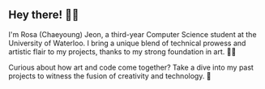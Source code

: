 ## Hey there! 👋🏼
I'm Rosa (Chaeyoung) Jeon, a third-year Computer Science student at the University of Waterloo. 
I bring a unique blend of technical prowess and artistic flair to my projects, thanks to my strong foundation in art. 🎨✨

Curious about how art and code come together? Take a dive into my past projects to witness the fusion of creativity and technology. 🚀
